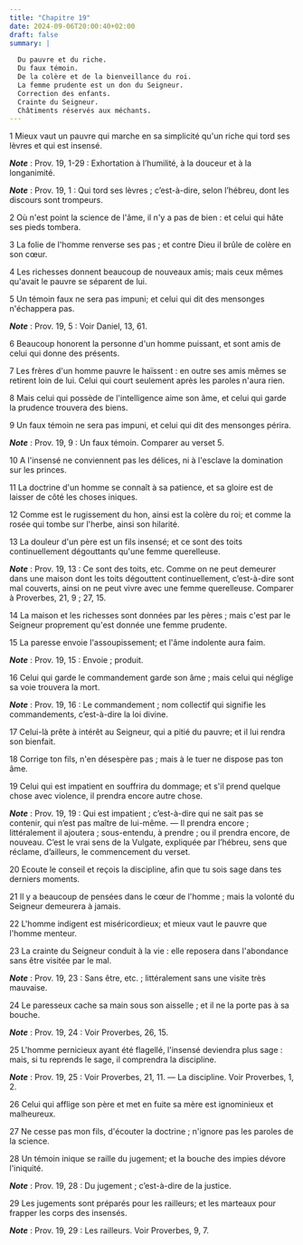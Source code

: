 ```yaml
---
title: "Chapitre 19"
date: 2024-09-06T20:00:40+02:00
draft: false
summary: |
  
  Du pauvre et du riche.
  Du faux témoin.
  De la colère et de la bienveillance du roi.
  La femme prudente est un don du Seigneur.
  Correction des enfants.
  Crainte du Seigneur.
  Châtiments réservés aux méchants.
---
```



1 Mieux vaut un pauvre qui marche en sa simplicité qu'un riche qui tord ses lèvres et qui est insensé.

***Note*** :  Prov. 19, 1-29 : Exhortation à l’humilité, à la douceur et à la longanimité.

***Note*** :  Prov. 19, 1 : Qui tord ses lèvres ; c’est-à-dire, selon l’hébreu, dont les discours sont trompeurs.


2 Où n'est point la science de l'âme, il n'y a pas de bien : et celui qui hâte ses pieds tombera.


3 La folie de l'homme renverse ses pas ; et contre Dieu il brûle de colère en son cœur.


4 Les richesses donnent beaucoup de nouveaux amis; mais ceux mêmes qu'avait le pauvre se séparent de lui.


5 Un témoin faux ne sera pas impuni; et celui qui dit des mensonges n'échappera pas.

***Note*** :  Prov. 19, 5 : Voir Daniel, 13, 61.


6 Beaucoup honorent la personne d'un homme puissant, et sont amis de celui qui donne des présents.


7 Les frères d'un homme pauvre le haïssent : en outre ses amis mêmes se retirent loin de lui. Celui qui court seulement après les paroles n'aura rien.


8 Mais celui qui possède de l'intelligence aime son âme, et celui qui garde la prudence trouvera des biens.


9 Un faux témoin ne sera pas impuni, et celui qui dit des mensonges périra.

***Note*** :  Prov. 19, 9 : Un faux témoin. Comparer au verset 5.


10 A l'insensé ne conviennent pas les délices, ni à l'esclave la domination sur les princes.


11 La doctrine d'un homme se connaît à sa patience, et sa gloire est de laisser de côté les choses iniques.


12 Comme est le rugissement du hon, ainsi est la colère du roi; et comme la rosée qui tombe sur l'herbe, ainsi son hilarité.


13 La douleur d'un père est un fils insensé; et ce sont des toits continuellement dégouttants qu'une femme querelleuse.

***Note*** :  Prov. 19, 13 : Ce sont des toits, etc. Comme on ne peut demeurer dans une maison dont les toits dégouttent continuellement, c’est-à-dire sont mal couverts, ainsi on ne peut vivre avec une femme querelleuse. Comparer à Proverbes, 21, 9 ; 27, 15.


14 La maison et les richesses sont données par les pères ; mais c'est par le Seigneur proprement qu'est donnée une femme prudente.


15 La paresse envoie l'assoupissement; et l'âme indolente aura faim.

***Note*** :  Prov. 19, 15 : Envoie ; produit.


16 Celui qui garde le commandement garde son âme ; mais celui qui néglige sa voie trouvera la mort.

***Note*** :  Prov. 19, 16 : Le commandement ; nom collectif qui signifie les commandements, c’est-à-dire la loi divine.


17 Celui-là prête à intérêt au Seigneur, qui a pitié du pauvre; et il lui rendra son bienfait.


18 Corrige ton fils, n'en désespère pas ; mais à le tuer ne dispose pas ton âme.


19 Celui qui est impatient en souffrira du dommage; et s'il prend quelque chose avec violence, il prendra encore autre chose.

***Note*** :  Prov. 19, 19 : Qui est impatient ; c’est-à-dire qui ne sait pas se contenir, qui n’est pas maître de lui-même. ― Il prendra encore ; littéralement il ajoutera ; sous-entendu, à prendre ; ou il prendra encore, de nouveau. C’est le vrai sens de la Vulgate, expliquée par l’hébreu, sens que réclame, d’ailleurs, le commencement du verset.


20 Ecoute le conseil et reçois la discipline, afin que tu sois sage dans tes derniers moments.


21 Il y a beaucoup de pensées dans le cœur de l'homme ; mais la volonté du Seigneur demeurera à jamais.


22 L'homme indigent est miséricordieux; et mieux vaut le pauvre que l'homme menteur.


23 La crainte du Seigneur conduit à la vie : elle reposera dans l'abondance sans être visitée par le mal.

***Note*** :  Prov. 19, 23 : Sans être, etc. ; littéralement sans une visite très mauvaise.


24 Le paresseux cache sa main sous son aisselle ; et il ne la porte pas à sa bouche.

***Note*** :  Prov. 19, 24 : Voir Proverbes, 26, 15.


25 L'homme pernicieux ayant été flagellé, l'insensé deviendra plus sage : mais, si tu reprends le sage, il comprendra la discipline.

***Note*** :  Prov. 19, 25 : Voir Proverbes, 21, 11. ― La discipline. Voir Proverbes, 1, 2.


26 Celui qui afflige son père et met en fuite sa mère est ignominieux et malheureux.


27 Ne cesse pas mon fils, d'écouter la doctrine ; n'ignore pas les paroles de la science.


28 Un témoin inique se raille du jugement; et la bouche des impies dévore l'iniquité.

***Note*** :  Prov. 19, 28 : Du jugement ; c’est-à-dire de la justice.


29 Les jugements sont préparés pour les railleurs; et les marteaux pour frapper les corps des insensés.

***Note*** :  Prov. 19, 29 : Les railleurs. Voir Proverbes, 9, 7.

